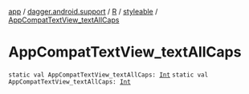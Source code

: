 [app](../../../index.md) / [dagger.android.support](../../index.md) / [R](../index.md) / [styleable](index.md) / [AppCompatTextView_textAllCaps](./-app-compat-text-view_text-all-caps.md)

# AppCompatTextView_textAllCaps

`static val AppCompatTextView_textAllCaps: `[`Int`](https://kotlinlang.org/api/latest/jvm/stdlib/kotlin/-int/index.html)
`static val AppCompatTextView_textAllCaps: `[`Int`](https://kotlinlang.org/api/latest/jvm/stdlib/kotlin/-int/index.html)